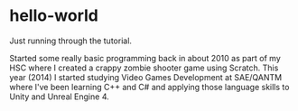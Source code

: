 hello-world
===========

Just running through the tutorial.

Started some really basic programming back in about 2010 as part of my HSC where I created a crappy zombie shooter game using Scratch.
This year (2014) I started studying Video Games Development at SAE/QANTM where I've been learning C++ and C# and applying those language skills to Unity and Unreal Engine 4.
